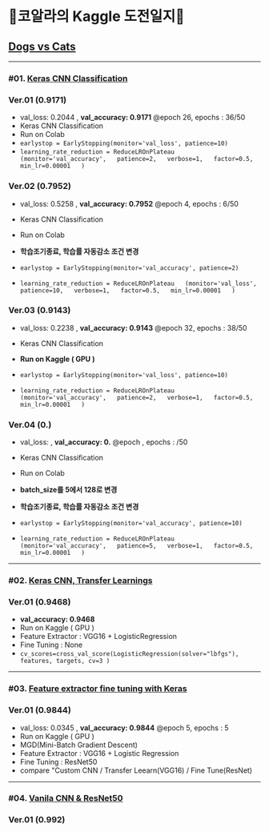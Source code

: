 # 🐨코알라의 Kaggle 도전일지🦜

## [Dogs vs Cats](https://www.kaggle.com/c/dogs-vs-cats)
---
### #01. [Keras CNN Classification](https://www.kaggle.com/uysimty/keras-cnn-dog-or-cat-classification)
### Ver.01 (0.9171)
- val_loss: 0.2044 , **val_accuracy: 0.9171** @epoch 26, epochs : 36/50 
- Keras CNN Classification
- Run on Colab
- `earlystop = EarlyStopping(monitor='val_loss', patience=10)`
- `learning_rate_reduction = ReduceLROnPlateau  
(monitor='val_accuracy',  
                                           patience=2,  
                                           verbose=1,  
                                           factor=0.5,  
                                           min_lr=0.00001  
                                           )` 
                                           
### Ver.02 (0.7952)
- val_loss: 0.5258 , **val_accuracy: 0.7952** @epoch 4, epochs : 6/50
- Keras CNN Classification
- Run on Colab

- **학습조기종료, 학습률 자동감소 조건 변경**
- `earlystop = EarlyStopping(monitor='val_accuracy', patience=2)`
- `learning_rate_reduction = ReduceLROnPlateau  
(monitor='val_loss',  
                                           patience=10,  
                                           verbose=1,  
                                           factor=0.5,  
                                           min_lr=0.00001  
                                           )`
                                           
### Ver.03 (0.9143)
- val_loss: 0.2238 , **val_accuracy: 0.9143** @epoch 32, epochs : 38/50 
- Keras CNN Classification
- **Run on Kaggle ( GPU )**

- `earlystop = EarlyStopping(monitor='val_loss', patience=10)`
- `learning_rate_reduction = ReduceLROnPlateau  
(monitor='val_accuracy',  
                                           patience=2,  
                                           verbose=1,  
                                           factor=0.5,  
                                           min_lr=0.00001  
                                           )` 
                                           
                                           
### Ver.04 (0.)
- val_loss:  , **val_accuracy: 0.** @epoch , epochs : /50
- Keras CNN Classification
- Run on Colab

- **batch_size를 5에서 128로 변경**
- **학습조기종료, 학습률 자동감소 조건 변경**
- `earlystop = EarlyStopping(monitor='val_accuracy', patience=10)`
- `learning_rate_reduction = ReduceLROnPlateau  
(monitor='val_accuracy',  
                                           patience=5,  
                                           verbose=1,  
                                           factor=0.5,  
                                           min_lr=0.00001  
                                           )`
---
### #02. [Keras CNN, Transfer Learnings](https://www.kaggle.com/serkanpeldek/keras-cnn-transfer-learnings-on-cats-dogs-dataset)
### Ver.01 (0.9468)
- **val_accuracy: 0.9468**
- Run on Kaggle ( GPU )
- Feature Extractor : VGG16 + LogisticRegression
- Fine Tuning : None
- `cv_scores=cross_val_score(LogisticRegression(solver="lbfgs"), features, targets, cv=3 )`

---
### #03. [Feature extractor fine tuning with Keras](https://www.kaggle.com/angqx95/feature-extractor-fine-tuning-with-keras)
### Ver.01 (0.9844)
- val_loss: 0.0345 , **val_accuracy: 0.9844** @epoch 5, epochs : 5
- Run on Kaggle ( GPU )
- MGD(Mini-Batch Gradient Descent)
- Feature Extractor : VGG16 + Logistic Regression
- Fine Tuning : ResNet50
- compare "Custom CNN / Transfer Leearn(VGG16) / Fine Tune(ResNet)

---
### #04. [Vanila CNN & ResNet50](https://www.kaggle.com/bhuvanchennoju/hey-siri-is-it-a-or-f1-0-992/output)
### Ver.01 (0.992)
